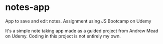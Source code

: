 # notes-app
App to save and edit notes. Assignment using JS Bootcamp on Udemy

It's a simple note taking app made as a guided project from Andrew Mead on Udemy. Coding in this project is not entirely my own.
